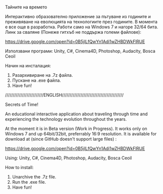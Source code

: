 Тайните на времето

Интерактивно образователно приложение за пътуване из годините и преживяване на еволюцията на технологиите през годините.
В момента е все още в разработка.
Работи само на Windows 7 и нагоре 32/64 бита.
Линк за сваляне (Понеже гитхъб не поддържа големи файлове):

https://drive.google.com/open?id=0B5jlLfQwYn1Adi1wZHBDWkFlRUE 

Използвани програми: Unity, C#, Cinema4D,  Photoshop, Audacity, Bosca Ceoil

Начин на инсталация:
1. Разархивиране на .7z файла.
2. Пускане на .exe файла.
3. Have fun!

/////////////////////////ENGLISH////////////////////////////////////////


Secrets of Time!

An educational interactive application about traveling through time and experiencing the technology evolution throughout the years.

At the moment it is in Beta version (Work in Progress).
It works only on Windows 7 and up 64bit/32bit, preferrably 16:9 resolution.
It is available for download at (since GitHub doesn't support large files) :

https://drive.google.com/open?id=0B5jlLfQwYn1Adi1wZHBDWkFlRUE 

Using: Unity, C#, Cinema4D,  Photoshop, Audacity, Bosca Ceoil

How to install:

1. Unarchive the .7z file.
2. Run the .exe file.
3. Have fun!

